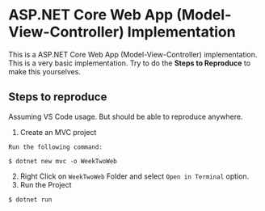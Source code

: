 # ASP.NET Core Web App (Model-View-Controller) Implementation

This is a ASP.NET Core Web App (Model-View-Controller) implementation. This is a very basic implementation. Try to do the **Steps to Reproduce** to make this yourselves.

## Steps to reproduce
Assuming VS Code usage. But should be able to reproduce anywhere.

1. Create an MVC project
```
Run the following command:

$ dotnet new mvc -o WeekTwoWeb
```
2. Right Click on `WeekTwoWeb` Folder and select `Open in Terminal` option.
3. Run the Project
```
$ dotnet run
```
